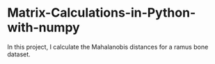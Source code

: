 # Matrix-Calculations-in-Python-with-numpy
In this project, I calculate the Mahalanobis distances for a ramus bone dataset.
